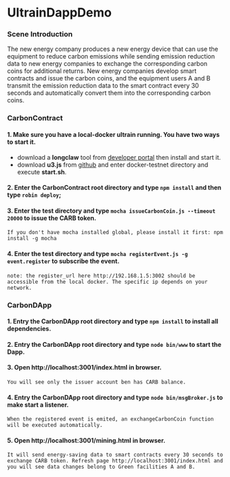 # UltrainDappDemo

### Scene Introduction

The new energy company produces a new energy device that can use the equipment to reduce carbon emissions while sending emission reduction data to new energy companies to exchange the corresponding carbon coins for additional returns. New energy companies develop smart contracts and issue the carbon coins, and the equipment users A and B transmit the emission reduction data to the smart contract every 30 seconds and automatically convert them into the corresponding carbon coins.

### CarbonContract

#### 1. Make sure you have a local-docker ultrain running. You have two ways to start it.

   * download a <b>longclaw</b> tool from [developer portal](https://developer.ultrain.io) then install and start it.
   * download <b>u3.js</b> from [github](https://github.com/ultrain-os/u3.js) and enter docker-testnet directory and execute <b>start.sh</b>.
   
#### 2. Enter the CarbonContract root directory and type `npm install` and then type `robin deploy`;

#### 3. Enter the test directory and type `mocha issueCarbonCoin.js --timeout 20000` to issue the CARB token.

    If you don't have mocha installed global, please install it first: npm install -g mocha

#### 4. Enter the test directory and type `mocha registerEvent.js -g event.register` to subscribe the event.
    
    note: the register_url here http://192.168.1.5:3002 should be accessible from the local docker. The specific ip depends on your network.

### CarbonDApp

#### 1. Entry the CarbonDApp root directory and type `npm install` to install all dependencies.

#### 2. Entry the CarbonDApp root directory and type `node bin/www` to start the Dapp.

#### 3. Open http://localhost:3001/index.html in browser.
    
    You will see only the issuer account ben has CARB balance.
 
#### 4. Entry the CarbonDApp root directory and type `node bin/msgBroker.js` to make start a listener.

    When the registered event is emited, an exchangeCarbonCoin function will be executed automatically.
 
#### 5. Open http://localhost:3001/mining.html in browser.

    It will send energy-saving data to smart contracts every 30 seconds to exchange CARB token. Refresh page http://localhost:3001/index.html and you will see data changes belong to Green facilities A and B.
    
